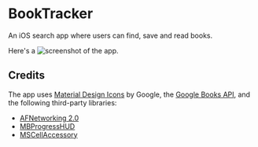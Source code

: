 BookTracker
===========

An iOS search app where users can find, save and read books.

Here's a ![screenshot](https://github.com/pbschmid/BookTracker/tree/master/Demo/Screenshot.png "BookTracker screenshot") of the app.

Credits
-------

The app uses [Material Design Icons](https://github.com/google/material-design-icons) by Google, the [Google Books API](https://developers.google.com/books/), and the following third-party libraries:

- [AFNetworking 2.0](https://github.com/AFNetworking/AFNetworking)
- [MBProgressHUD](https://github.com/jdg/MBProgressHUD)
- [MSCellAccessory](https://github.com/bitmapdata/MSCellAccessory)
